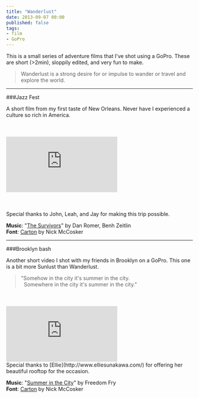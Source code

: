 ```yaml
---
title: "Wanderlust"
date: 2013-09-07 00:00
published: false
tags:
- film
- GoPro
---
```


This is a small series of adventure films that I've shot using a GoPro. These are short (>2min), sloppily edited, and very fun to make. <!-- They also help me to remember and reflect. -->

>Wanderlust is a strong desire for or impulse to wander or travel and explore the world.

<!-- "The term originates from the German words wandern (to hike) and Lust (desire). The term wandern, frequently misused as a false friend, does in fact not mean 'to wander', but 'to hike.'" -->

<hr class="hr" />

###Jazz Fest

A short film from my first taste of New Orleans. Never have I experienced a culture so rich in America.

<div class='embed-container' style="margin-top:50px; margin-bottom:50px;"><iframe src="https://player.vimeo.com/video/74780306?title=0&amp;byline=0&amp;portrait=0&amp;color=ffffff" frameborder="0" webkitallowfullscreen mozallowfullscreen allowfullscreen></iframe>
</div>
Special thanks to John, Leah, and Jay for making this trip possible.

<strong>Music</strong>: "[The Survivors](http://www.youtube.com/watch?v=-Sf8R-90Kdw)" by Dan Romer, Benh Zeitlin<br/>
<strong>Font</strong>: [Carton](http://losttype.com/font/?name=carton) by Nick McCosker



<hr class="hr" />

###Brooklyn bash

Another short video I shot with my friends in Brooklyn on a GoPro. This one is a bit more Sunlust than Wanderlust.

>"Somehow in the city it's summer in the city. <br/>
> &nbsp;&nbsp;Somewhere in the city it's summer in the city."

<div class='embed-container' style="margin-top:50px;"><iframe src='https://player.vimeo.com/video/73988353?title=0&amp;byline=0&amp;portrait=0&amp;color=ffffff' frameborder='0' webkitAllowFullScreen mozallowfullscreen allowFullScreen></iframe></div>
Special thanks to [Ellie](http://www.elliesunakawa.com/) for offering her beautiful rooftop for the occasion.

<strong>Music</strong>: "[Summer in the City](http://youtube.com/watch?v=xnQaDvGTq8M)" by Freedom Fry<br/>
<strong>Font</strong>: [Carton](http://losttype.com/font/?name=carton) by Nick McCosker